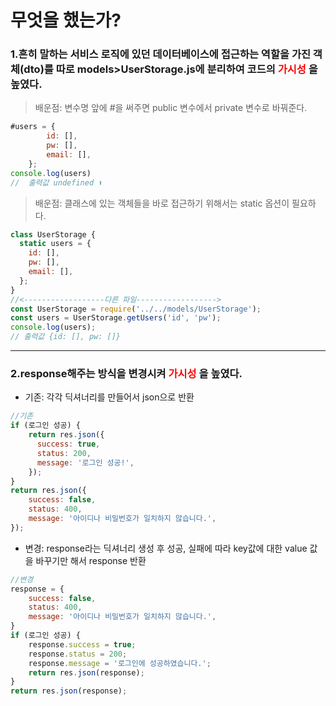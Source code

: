 # 무엇을 했는가?

### 1.흔히 말하는 서비스 로직에 있던 데이터베이스에 접근하는 역할을 가진 객체(dto)를 따로 models>UserStorage.js에 분리하여 코드의 <span style="color:red"> 가시성 </span>을 높였다.

> 배운점: 변수명 앞에 #을 써주면 public 변수에서 private 변수로 바꿔준다.

```javascript
#users = {
        id: [],
        pw: [],
        email: [],
    };
console.log(users)
//  출력값 undefined ⬆️
```

> 배운점: 클래스에 있는 객체들을 바로 접근하기 위해서는 static 옵션이 필요하다.

```javascript
class UserStorage {
  static users = {
    id: [],
    pw: [],
    email: [],
  };
}
//<------------------다른 파일------------------>
const UserStorage = require('../../models/UserStorage');
const users = UserStorage.getUsers('id', 'pw');
console.log(users);
// 출력값 {id: [], pw: []}
```
<hr/>

### 2.response해주는 방식을 변경시켜 <span style="color:red"> 가시성 </span>을 높였다.
* 기존: 각각 딕셔너리를 만들어서 json으로 반환
```javascript
//기존
if (로그인 성공) {
    return res.json({
      success: true,
      status: 200,
      message: '로그인 성공!',
    });
}
return res.json({
    success: false,
    status: 400,
    message: '아이디나 비밀번호가 일치하지 않습니다.',
});
```
* 변경: response라는 딕셔너리 생성 후 성공, 실패에 따라 key값에 대한 value 값을 바꾸기만 해서 response 반환
```javascript
//변경
response = {
    success: false,
    status: 400,
    message: '아이디나 비밀번호가 일치하지 않습니다.',
}
if (로그인 성공) {
    response.success = true;
    response.status = 200;
    response.message = '로그인에 성공하였습니다.';
    return res.json(response);
}
return res.json(response);
```
